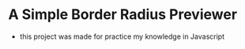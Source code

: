 # A Simple Border Radius Previewer

 - this project was made for practice my knowledge in Javascript
